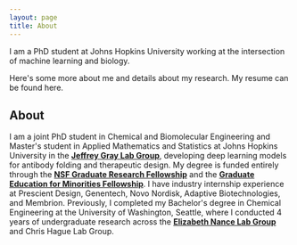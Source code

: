 ```yaml
---
layout: page
title: About
---
```


I am a PhD student at Johns Hopkins University working at the intersection of machine learning and biology. 

Here's some more about me and details about my research. My resume can be found here.

## About

I am a joint PhD student in Chemical and Biomolecular Engineering and Master's student in Applied Mathematics and Statistics at Johns Hopkins University in the [**Jeffrey Gray Lab Group**](https://graylab.jhu.edu/), developing deep learning models for antibody folding and therapeutic design. My degree is funded entirely through the [**NSF Graduate Research Fellowship**](https://www.nsfgrfp.org/) and the [**Graduate Education for Minorities Fellowship**](https://www.gemfellowship.org/gem-fellowship-program/). I have industry internship experience at Prescient Design, Genentech, Novo Nordisk, Adaptive Biotechnologies, and Membrion. Previously, I completed my Bachelor's degree in Chemical Engineering at the University of Washington, Seattle, where I conducted 4 years of undergraduate research across the [**Elizabeth Nance Lab Group**](https://www.nancelab.com/) and Chris Hague Lab Group.
